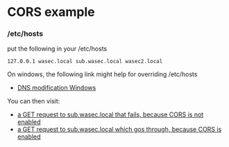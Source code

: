 # CORS example

### /etc/hosts 

put the following in your /etc/hosts

```127.0.0.1 wasec.local sub.wasec.local wasec2.local```

On windows, the following link might help for overriding /etc/hosts
* [DNS modification Windows](https://blog.kowalczyk.info/article/10c/local-dns-modifications-on-windows-etchosts-equivalent.html)

You can then visit:

* [a GET request to sub.wasec.local that fails, because CORS is not enabled](http://wasec.local:7888/)
* [a GET request to sub.wasec.local which gos through, because CORS is enabled](http://wasec.local:7888/?cors=on)

